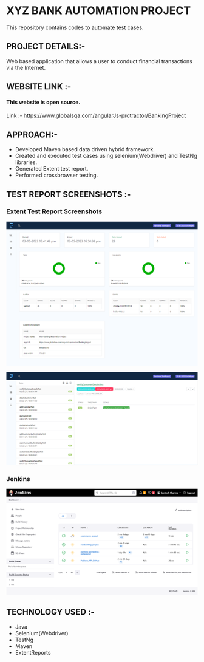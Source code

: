 # XYZ BANK AUTOMATION PROJECT
This repository contains codes to automate test cases.

## PROJECT DETAILS:-
Web based application that allows a user to conduct financial transactions via the Internet.

## WEBSITE LINK :-
#### This website is open source.
Link :- https://www.globalsqa.com/angularJs-protractor/BankingProject


## APPROACH:-
* Developed Maven based data driven hybrid framework.
* Created and executed test cases using selenium(Webdriver) and TestNg libraries.
* Generated Extent test report.
* Performed crossbrowser testing. 


## TEST REPORT SCREENSHOTS :-
### Extent Test Report Screenshots
![pic_1](report_scrshot/webbanking_test_report1.png)

![pic_2](report_scrshot/webbanking_test_report2.png)

### Jenkins
![pic_3](report_scrshot/jenkins.png)

## TECHNOLOGY USED :-
* Java
* Selenium(Webdriver)
* TestNg
* Maven
* ExtentReports